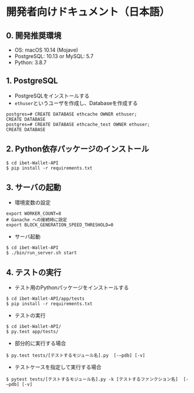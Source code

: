 # 開発者向けドキュメント（日本語）

## 0. 開発推奨環境

* OS: macOS 10.14 (Mojave)
* PostgreSQL: 10.13 or MySQL: 5.7
* Python: 3.8.7

## 1. PostgreSQL

* PostgreSQLをインストールする
* `ethuser`というユーザを作成し、Databaseを作成する
```
postgres=# CREATE DATABASE ethcache OWNER ethuser;
CREATE DATABASE
postgres=# CREATE DATABASE ethcache_test OWNER ethuser;
CREATE DATABASE
```

## 2. Python依存パッケージのインストール
```
$ cd ibet-Wallet-API
$ pip install -r requirements.txt
```

## 3. サーバの起動

* 環境変数の設定

```
export WORKER_COUNT=8
# Ganache への接続時に設定
export BLOCK_GENERATION_SPEED_THRESHOLD=0
```

* サーバ起動
```
$ cd ibet-Wallet-API
$ ./bin/run_server.sh start
```

## 4. テストの実行
* テスト用のPythonパッケージをインストールする
```
$ cd ibet-Wallet-API/app/tests
$ pip install -r requirements.txt
```

* テストの実行
```
$ cd ibet-Wallet-API/
$ py.test app/tests/
```

* 部分的に実行する場合
```
$ py.test tests/[テストするモジュール名].py  [-—pdb] [-v] 
```

* テストケースを指定して実行する場合

```
$ pytest tests/[テストするモジュール名].py -k [テストするファンクション名]  [-—pdb] [-v] 
```
